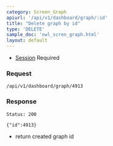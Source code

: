 ```yaml
---
category: Screen_Graph
apiurl: '/api/v1/dashboard/graph/:id'
title: "Delete graph by id"
type: 'DELETE'
sample_doc: 'owl_scren_graph.html'
layout: default
---
```


* [Session](#/authentication) Required

### Request

```
/api/v1/dashboard/graph/4913
```

### Response

```Status: 200```
```
{"id":4913}
```
* return created graph id
